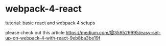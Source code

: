 # webpack-4-react
tutorial: basic react and webpack 4 setups

please check out this article 
https://medium.com/@359529995/easy-set-up-on-webpack-4-with-react-9eb8ba3be19f
